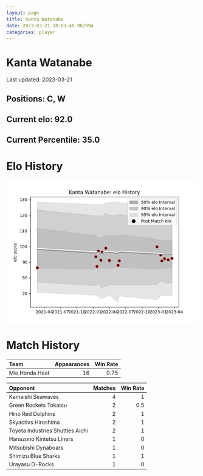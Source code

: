 ```yaml
---  
layout: page  
title: Kanta Watanabe  
date: 2023-03-21 18:03:48.982994  
categories: player  
---
```

# Kanta Watanabe


Last updated: 2023-03-21
## Positions: C, W

## Current elo: 92.0

## Current Percentile: 35.0

# Elo History


![elo history](history_KantaWatanabe.png)
# Match History


| Team           |   Appearances |   Win Rate |
|:---------------|--------------:|-----------:|
| Mie Honda Heat |            16 |       0.75 |

| Opponent                         |   Matches |   Win Rate |
|:---------------------------------|----------:|-----------:|
| Kamaishi Seawaves                |         4 |        1   |
| Green Rockets Tokatsu            |         2 |        0.5 |
| Hino Red Dolphins                |         2 |        1   |
| Skyactivs Hiroshima              |         2 |        1   |
| Toyota Industries Shuttles Aichi |         2 |        1   |
| Hanazono Kintetsu Liners         |         1 |        0   |
| Mitsubishi Dynaboars             |         1 |        0   |
| Shimizu Blue Sharks              |         1 |        1   |
| Urayasu D-Rocks                  |         1 |        0   |